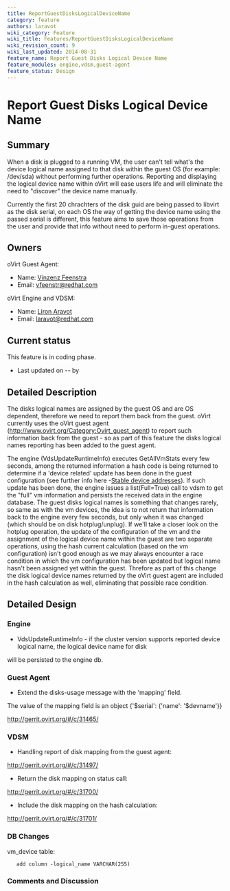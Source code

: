 ```yaml
---
title: ReportGuestDisksLogicalDeviceName
category: feature
authors: laravot
wiki_category: Feature
wiki_title: Features/ReportGuestDisksLogicalDeviceName
wiki_revision_count: 9
wiki_last_updated: 2014-08-31
feature_name: Report Guest Disks Logical Device Name
feature_modules: engine,vdsm,guest-agent
feature_status: Design
---
```


# Report Guest Disks Logical Device Name

## Summary

When a disk is plugged to a running VM, the user can't tell what's the device logical name assigned to that disk within the guest OS (for example: /dev/sda) without performing further operations. Reporting and displaying the logical device name within oVirt will ease users life and will eliminate the need to "discover" the device name manually.

Currently the first 20 chrachters of the disk guid are being passed to libvirt as the disk serial, on each OS the way of getting the device name using the passed serial is different, this feature aims to save those operations from the user and provide that info without need to perform in-guest operations.

## Owners

oVirt Guest Agent:

*   Name: [ Vinzenz Feenstra](User:vfeenstr)
*   Email: <vfeenstr@redhat.com>

oVirt Engine and VDSM:

*   Name: [ Liron Aravot](User:laravot)
*   Email: <laravot@redhat.com>

## Current status

This feature is in coding phase.

*   Last updated on -- by

## Detailed Description

The disks logical names are assigned by the guest OS and are OS dependent, therefore we need to report them back from the guest. oVirt currently uses the oVirt guest agent (http://www.ovirt.org/Category:Ovirt_guest_agent) to report such information back from the guest - so as part of this feature the disks logical names reporting has been added to the guest agent.

The engine (VdsUpdateRuntimeInfo) executes GetAllVmStats every few seconds, among the returned information a hash code is being returned to determine if a 'device related' update has been done in the guest configuration (see further info here -[Stable device addresses](Features/Design/StableDeviceAddresses)). If such update has been done, the engine issues a list(Full=True) call to vdsm to get the "full" vm information and persists the received data in the engine database. The guest disks logical names is something that changes rarely, so same as with the vm devices, the idea is to not return that information back to the engine every few seconds, but only when it was changed (which should be on disk hotplug/unplug). If we'll take a closer look on the hotplug operation, the update of the configuration of the vm and the assignment of the logical device name within the guest are two separate operations, using the hash current calculation (based on the vm configuration) isn't good enough as we may always encounter a race condition in which the vm configuration has been updated but logical name hasn't been assigned yet within the guest. Threfore as part of this change the disk logical device names returned by the oVirt guest agent are included in the hash calculation as well, eliminating that possible race condition.

## Detailed Design

### Engine

*   VdsUpdateRuntimeInfo - if the cluster version supports reported device logical name, the logical device name for disk

will be persisted to the engine db.

### Guest Agent

*   Extend the disks-usage message with the 'mapping' field.

The value of the mapping field is an object {'$serial': {'name': '$devname'}}

<http://gerrit.ovirt.org/#/c/31465/>

### VDSM

*   Handling report of disk mapping from the guest agent:

<http://gerrit.ovirt.org/#/c/31497/>

*   Return the disk mapping on status call:

<http://gerrit.ovirt.org/#/c/31700/>

*   Include the disk mapping on the hash calculation:

<http://gerrit.ovirt.org/#/c/31701/>

### DB Changes

vm_device table:

       add column -logical_name VARCHAR(255)

### Comments and Discussion


